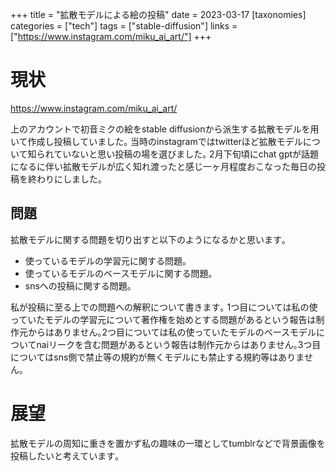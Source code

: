 +++
title = "拡散モデルによる絵の投稿"
date = 2023-03-17
[taxonomies]
categories = ["tech"]
tags = ["stable-diffusion"]
links = ["https://www.instagram.com/miku_ai_art/"]
+++

# 現状

<https://www.instagram.com/miku_ai_art/>

上のアカウントで初音ミクの絵をstable diffusionから派生する拡散モデルを用いて作成し投稿していました｡
当時のinstagramではtwitterほど拡散モデルについて知られていないと思い投稿の場を選びました｡
2月下旬頃にchat gptが話題になるに伴い拡散モデルが広く知れ渡ったと感じ一ヶ月程度おこなった毎日の投稿を終わりにしました｡

## 問題
拡散モデルに関する問題を切り出すと以下のようになるかと思います｡
- 使っているモデルの学習元に関する問題｡
- 使っているモデルのベースモデルに関する問題｡
- snsへの投稿に関する問題｡

私が投稿に至る上での問題への解釈について書きます｡
1つ目については私の使っていたモデルの学習元について著作権を始めとする問題があるという報告は制作元からはありません｡2つ目については私の使っていたモデルのベースモデルについてnaiリークを含む問題があるという報告は制作元からはありません｡3つ目についてはsns側で禁止等の規約が無くモデルにも禁止する規約等はありません｡

# 展望
拡散モデルの周知に重きを置かず私の趣味の一環としてtumblrなどで背景画像を投稿したいと考えています｡
